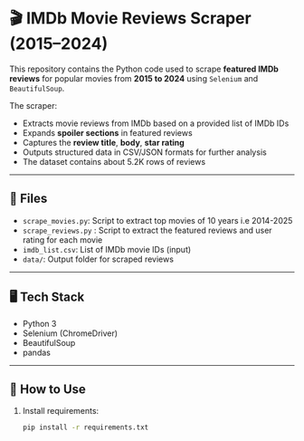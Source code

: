 # 🎬 IMDb Movie Reviews Scraper (2015–2024)

This repository contains the Python code used to scrape **featured IMDb reviews** for popular movies from **2015 to 2024** using `Selenium` and `BeautifulSoup`.

The scraper:
- Extracts movie reviews from IMDb based on a provided list of IMDb IDs
- Expands **spoiler sections** in featured reviews
- Captures the **review title**, **body**, **star rating**
- Outputs structured data in CSV/JSON formats for further analysis
- The dataset contains about 5.2K rows of reviews

---

## 📁 Files

- `scrape_movies.py`: Script to extract top movies of 10 years i.e 2014-2025
- `scrape_reviews.py` : Script to extract the featured reviews and user rating for each movie
- `imdb_list.csv`: List of IMDb movie IDs (input)
- `data/`: Output folder for scraped reviews

---

## 🖥️ Tech Stack

- Python 3
- Selenium (ChromeDriver)
- BeautifulSoup
- pandas

---

## 🚀 How to Use

1. Install requirements:
   ```bash
   pip install -r requirements.txt

